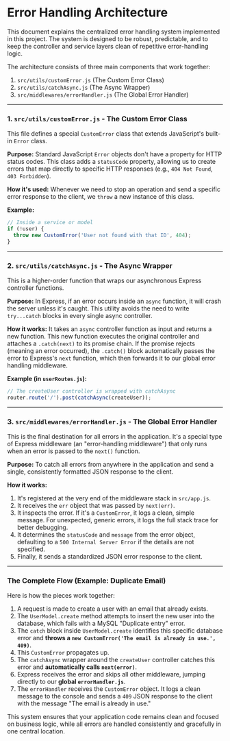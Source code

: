 # Error Handling Architecture

This document explains the centralized error handling system implemented in this project. The system is designed to be robust, predictable, and to keep the controller and service layers clean of repetitive error-handling logic.

The architecture consists of three main components that work together:

1.  `src/utils/customError.js` (The Custom Error Class)
2.  `src/utils/catchAsync.js` (The Async Wrapper)
3.  `src/middlewares/errorHandler.js` (The Global Error Handler)

---

### 1. `src/utils/customError.js` - The Custom Error Class

This file defines a special `CustomError` class that extends JavaScript's built-in `Error` class.

**Purpose:** Standard JavaScript `Error` objects don't have a property for HTTP status codes. This class adds a `statusCode` property, allowing us to create errors that map directly to specific HTTP responses (e.g., `404 Not Found`, `403 Forbidden`).

**How it's used:** Whenever we need to stop an operation and send a specific error response to the client, we `throw` a new instance of this class.

**Example:**
```javascript
// Inside a service or model
if (!user) {
  throw new CustomError('User not found with that ID', 404);
}
```

---

### 2. `src/utils/catchAsync.js` - The Async Wrapper

This is a higher-order function that wraps our asynchronous Express controller functions.

**Purpose:** In Express, if an error occurs inside an `async` function, it will crash the server unless it's caught. This utility avoids the need to write `try...catch` blocks in every single async controller.

**How it works:** It takes an `async` controller function as input and returns a new function. This new function executes the original controller and attaches a `.catch(next)` to its promise chain. If the promise rejects (meaning an error occurred), the `.catch()` block automatically passes the error to Express's `next` function, which then forwards it to our global error handling middleware.

**Example (in `userRoutes.js`):**
```javascript
// The createUser controller is wrapped with catchAsync
router.route('/').post(catchAsync(createUser));
```

---

### 3. `src/middlewares/errorHandler.js` - The Global Error Handler

This is the final destination for all errors in the application. It's a special type of Express middleware (an "error-handling middleware") that only runs when an error is passed to the `next()` function.

**Purpose:** To catch all errors from anywhere in the application and send a single, consistently formatted JSON response to the client.

**How it works:**
1.  It's registered at the very end of the middleware stack in `src/app.js`.
2.  It receives the `err` object that was passed by `next(err)`.
3.  It inspects the error. If it's a `CustomError`, it logs a clean, simple message. For unexpected, generic errors, it logs the full stack trace for better debugging.
4.  It determines the `statusCode` and `message` from the error object, defaulting to a `500 Internal Server Error` if the details are not specified.
5.  Finally, it sends a standardized JSON error response to the client.

---

### The Complete Flow (Example: Duplicate Email)

Here is how the pieces work together:

1.  A request is made to create a user with an email that already exists.
2.  The `UserModel.create` method attempts to insert the new user into the database, which fails with a MySQL "Duplicate entry" error.
3.  The `catch` block inside `UserModel.create` identifies this specific database error and **throws a `new CustomError('The email is already in use.', 409)`**.
4.  This `CustomError` propagates up.
5.  The `catchAsync` wrapper around the `createUser` controller catches this error and **automatically calls `next(error)`**.
6.  Express receives the error and skips all other middleware, jumping directly to our **global `errorHandler.js`**.
7.  The `errorHandler` receives the `CustomError` object. It logs a clean message to the console and sends a `409` JSON response to the client with the message "The email is already in use."

This system ensures that your application code remains clean and focused on business logic, while all errors are handled consistently and gracefully in one central location.
